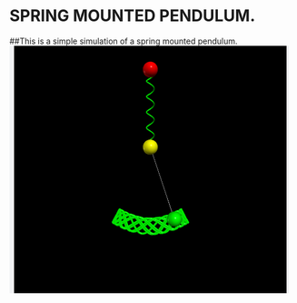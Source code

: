 # SPRING MOUNTED PENDULUM.
##This is a simple simulation of a spring mounted pendulum.
![spring mounted pendulum](https://github.com/showmen78/spring-mounted-pendulum/blob/main/spring_pendulum.PNG?raw=true)
